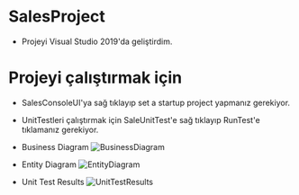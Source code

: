# SalesProject

- Projeyi Visual Studio 2019'da geliştirdim.

# Projeyi çalıştırmak için
- SalesConsoleUI'ya sağ tıklayıp set a startup project yapmanız gerekiyor.
- UnitTestleri çalıştırmak için SaleUnitTest'e sağ tıklayıp RunTest'e tıklamanız gerekiyor.


- Business Diagram
![BusinessDiagram](https://imgyukle.com/f/2022/04/09/RofBJG.png)

- Entity Diagram
![EntityDiagram](https://imgyukle.com/f/2022/04/09/Ro0ctf.png)

- Unit Test Results
![UnitTestResults](https://imgyukle.com/f/2022/04/09/Row341.png)


